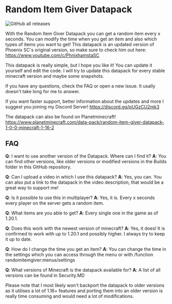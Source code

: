 # Random Item Giver Datapack

![GitHub all releases](https://img.shields.io/github/downloads/Seeloewen/Random-Item-Giver-Datapack/total?style=for-the-badge)

With the Random Item Giver Datapack you can get a random item every x seconds. You can modify the time when you get an item and also which types of items you want to get!
This datapack is an updated version of Phoenix SC's original version, so make sure to check him out here:
https://www.youtube.com/c/PhnixhamstaSC

This datapack is really simple, but I hope you like it!
You can update it yourself and edit the code. I will try to update this datapack for every stable minecraft version and maybe some snapshots.

If you have any questions, check the FAQ or open a new issue. It usally doesn't take long for me to answer.

If you want faster support, better information about the updates and more I suggest you joining my Discord Server!
https://discord.gg/pUGzCU2mk3

The datapack can also be found on Planetminecraft!
https://www.planetminecraft.com/data-pack/random-item-giver-datapack-1-0-0-minecraft-1-16-2

## FAQ

**Q**: I want to use another version of the Datapack. Where can I find it?
**A**: You can find other versions, like older versions or modified versions in the Builds folder in this GitHub repository.

**Q**: Can I upload a video in which I use this datapack?
**A**: Yes, you can. You can also put a link to the datapack in the video description, that would be a great way to support me!

**Q**: Is it possible to use this in multiplayer?
**A**: Yes, it is. Every x seconds every player on the server gets a random item.

**Q**: What items are you able to get?
**A**: Every single one in the game as of 1.20.1.

**Q**: Does this work with the newest version of minecraft?
**A**: Yes, it does! It is confirmed to work with up to 1.20.1 and possibly higher. I always try to keep it up to date.

**Q**: How do I change the time you get an item?
**A**: You can change the time in the settings which you can access through the menu or with /function randomitemgiver:menus/settings

**Q**: What versions of Minecraft is the datapack available for?
**A**: A list of all versions can be found in Security.MD

Please note that I most likely won't backport the datapack to older versions as it utilises a lot of 1.16+ features and porting them into an older version is really time consuming and would need a lot of modifications.
